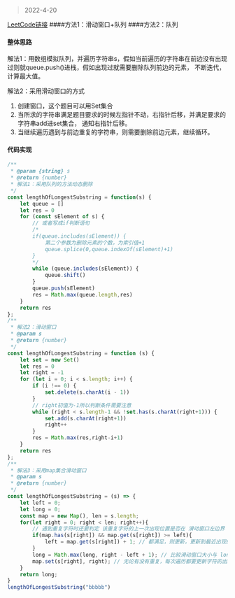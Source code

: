 > 2022-4-20

[LeetCode链接](https://leetcode-cn.com/problems/longest-substring-without-repeating-characters/)
####方法1：滑动窗口+队列
####方法2：队列
#### 整体思路
解法1：用数组模拟队列，并遍历字符串s，假如当前遍历的字符串在前边没有出现过则就queue.push()进栈，假如出现过就需要删除队列前边的元素，
不断迭代，计算最大值。

解法2：采用滑动窗口的方式
1. 创建窗口，这个题目可以用Set集合
2. 当所求的字符串满足题目要求的时候左指针不动，右指针后移，并满足要求的字符串add进set集合，
通知右指针后移。
3. 当继续遍历遇到与前边重复的字符串，则需要删除前边元素，继续循环。

#### 代码实现

```javascript
/**
 * @param {string} s
 * @return {number}
 * 解法1：采用队列的方法动态删除
 */
const lengthOfLongestSubstring = function(s) {
    let queue = []
    let res = 0
    for (const sElement of s) {
        // 或者写成if判断语句
        /*
        if(queue.includes(sElement)) {
            第二个参数为删除元素的个数，为索引值+1
            queue.splice(0,queue.indexOf(sElement)+1)
        }
        */
        while (queue.includes(sElement)) {
            queue.shift()
        }
        queue.push(sElement)
        res = Math.max(queue.length,res)
    }
    return res
};
/**
 * 解法2：滑动窗口
 * @param s
 * @return {number}
 */
const lengthOfLongestSubstring = function (s) {
    let set = new Set()
    let res = 0
    let right = -1
    for (let i = 0; i < s.length; i++) {
        if (i !== 0) {
            set.delete(s.charAt(i - 1))
        }
        // right初值为-1所以判断条件需要注意
        while (right < s.length-1 && !set.has(s.charAt(right+1))) {
            set.add(s.charAt(right+1))
            right++
        }
        res = Math.max(res,right-i+1)
    }
    return res
};
/**
 * 解法3：采用map集合滑动窗口
 * @param s
 * @return {number}
 */
const lengthOfLongestSubstring = (s) => {
    let left = 0;
    let long = 0;
    const map = new Map(), len = s.length;
    for(let right = 0; right < len; right++){
        // 遇到重复字符时还要判定 该重复字符的上一次出现位置是否在 滑动窗口左边界 left 的右边
        if(map.has(s[right]) && map.get(s[right]) >= left){
            left = map.get(s[right]) + 1; // 都满足，则更新，更新到最近出现的那个重复字符，它的上一个索引的右边
        }
        long = Math.max(long, right - left + 1); // 比较滑动窗口大小与 long 的长度
        map.set(s[right], right); // 无论有没有重复，每次遍历都要更新字符的出现位置
    }
    return long;
}
lengthOfLongestSubstring("bbbbb")
```